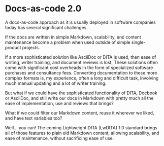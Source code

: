 # Docs-as-code 2.0

A docs-as-code approach as it is usually deployed in software companies today has several significant challenges.

If the docs are written in simple Markdown, scalability, and content maintenance become a problem when used outside of simple single-product projects.

If a more sophisticated solution like AsciiDoc or DITA is used, then ease of writing, writer training, and document reviews is lost, These solutions often come with significant cost overheads in the form of specialized software purchases and consultancy fees. Converting documentation to these more complex formats is, my experience, often a long and difficult task, involving much manual updating and a lot of writer training.

But what if we could have the sophisticated functionality of DITA, Docbook or AsciiDoc, and still write our docs in Markdown with pretty much all the ease of implementation, use and reviews that brings? 

What if we could filter our Markdown content, reuse it wherever we liked, and have text variables too?

Well... you can! The coming Lightweight DITA (LwDITA) 1.0 standard brings all of those features to plain old Markdown content, allowing scalability, and ease of maintenance, without sacrificing ease of use.
